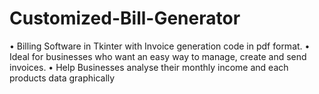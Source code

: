 # Customized-Bill-Generator
• Billing Software in Tkinter with Invoice generation code in pdf format. 
• Ideal for businesses who want an easy way to manage, create and send invoices. 
• Help Businesses analyse their monthly income and each products data graphically
